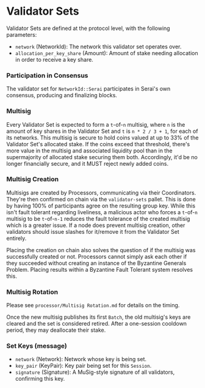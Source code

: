 # Validator Sets

Validator Sets are defined at the protocol level, with the following parameters:

  - `network`                  (NetworkId): The network this validator set
                                            operates over.
  - `allocation_per_key_share` (Amount):    Amount of stake needing allocation
                                            in order to receive a key share.

### Participation in Consensus

The validator set for `NetworkId::Serai` participates in Serai's own consensus,
producing and finalizing blocks.

### Multisig

Every Validator Set is expected to form a `t`-of-`n` multisig, where `n` is the
amount of key shares in the Validator Set and `t` is `n * 2 / 3 + 1`, for each
of its networks. This multisig is secure to hold coins valued at up to 33% of
the Validator Set's allocated stake. If the coins exceed that threshold, there's
more value in the multisig and associated liquidity pool than in the
supermajority of allocated stake securing them both. Accordingly, it'd be no
longer financially secure, and it MUST reject newly added coins.

### Multisig Creation

Multisigs are created by Processors, communicating via their Coordinators.
They're then confirmed on chain via the `validator-sets` pallet. This is done by
having 100% of participants agree on the resulting group key. While this isn't
fault tolerant regarding liveliness, a malicious actor who forces a `t`-of-`n`
multisig to be `t`-of-`n-1` reduces the fault tolerance of the created multisig
which is a greater issue. If a node does prevent multisig creation, other
validators should issue slashes for it/remove it from the Validator Set
entirely.

Placing the creation on chain also solves the question of if the multisig was
successfully created or not. Processors cannot simply ask each other if they
succeeded without creating an instance of the Byzantine Generals Problem.
Placing results within a Byzantine Fault Tolerant system resolves this.

### Multisig Rotation

Please see `processor/Multisig Rotation.md` for details on the timing.

Once the new multisig publishes its first `Batch`, the old multisig's keys are
cleared and the set is considered retired. After a one-session cooldown period,
they may deallocate their stake.

### Set Keys (message)

  - `network`   (Network):   Network whose key is being set.
  - `key_pair`  (KeyPair):   Key pair being set for this `Session`.
  - `signature` (Signature): A MuSig-style signature of all validators,
                             confirming this key.

